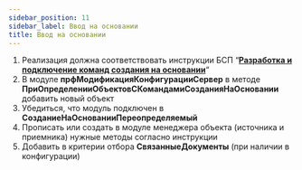 ```yaml
---
sidebar_position: 11
sidebar_label: Ввод на основании
title: Ввод на основании
---
```


1. Реализация должна соответствовать инструкции БСП “**[Разработка и подключение команд создания на основании](https://its.1c.ru/db/bsp319doc#content:4:hdoc:issogl3_%D1%80%D0%B0%D0%B7%D1%80%D0%B0%D0%B1%D0%BE%D1%82%D0%BA%D0%B0_%D0%B8_%D0%BF%D0%BE%D0%B4%D0%BA%D0%BB%D1%8E%D1%87%D0%B5%D0%BD%D0%B8%D0%B5_%D0%BA%D0%BE%D0%BC%D0%B0%D0%BD%D0%B4_%D1%81%D0%BE%D0%B7%D0%B4%D0%B0%D0%BD%D0%B8%D1%8F_%D0%BD%D0%B0_%D0%BE%D1%81%D0%BD%D0%BE%D0%B2%D0%B0%D0%BD%D0%B8%D0%B8)**“
2. В модуле **прфМодификацияКонфигурацииСервер** в методе **ПриОпределенииОбъектовСКомандамиСозданияНаОсновании** добавить новый объект
3. Убедиться, что модуль подключен в **СозданиеНаОснованииПереопределяемый**
4. Прописать или создать в модуле менеджера объекта (источника и приемника) нужные методы согласно инструкции
5. Добавить в критерии отбора **СвязанныеДокументы** (при наличии в конфигурации)
